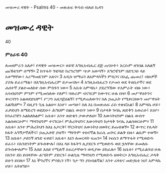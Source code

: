 ﻿
 መዝሙረ ዳዊት - Psalms 40 - መጽሐፍ ቅዱስ ብሉይ ኪዳን
# መዝሙረ ዳዊት
40
### ምዕራፍ 40
ለመዘምራን አለቃ፤ የዳዊት መዝሙር። 
 ቆይቼ እግዚአብሔር ደጅ ጠናሁት፥ እርሱም ዘንበል አለልኝ ጩኽቴንም ሰማኝ።
2  ከጥፋት ጕድጓድ ከረግረግም ጭቃ አወጣኝ፥ እግሮቼንም በድንጋይ ላይ አቆማቸው፥ አረማመዴንም አጸና።
3  አዲስ ዝማሬን ለአምላካችን ምስጋና በአፌ ጨመረ፤ ብዙዎች ያያሉ ይፈሩማል፥ በእግዚአብሔርም ይታመናሉ።
4  እግዚአብሔርን የታመነ ወደ ትዕቢተኛና ወደ ሐሰተኛ ያልተመለከተ ሰው ምስጉን ነው።
5  አቤቱ አምላኬ፥ ያደረግኸው ተአምራት ብዙ ነው፥ አሳብህንም ምንም የሚመስለው የለም፤ ባወራም ብናገርም ከቍጥር ሁሉ በዛ።
6  መሥዋዕትንና ቍርባንን አልወደድህም፤ ሥጋን አዘጋጀህልኝ፤ የሚቃጠለውንና ስለ ኃጢአት የሚቀርበውን መሥዋዕት አልሻህም።
7  በዚያን ጊዜ አልሁ። እነሆ፥ መጣሁ፤ ስለ እኔ በመጽሐፍ ራስ ተጽፎአል፤
8  አምላኬ ሆይ፥ ፈቃድህን ለማድረግ ወደድሁ፥ ሕግህም በልቤ ውስጥ ነው።
9  በታላቅ ጉባኤ ጽድቅን አወራሁ፤ እነሆ፥ ከንፈሮቼን አልከለክልም፤ አቤቱ፥ አንተ ጽድቄን ታውቃለህ።
10  እውነትህንም በልቤ ውስጥ አልሰወርሁም፥ ማዳንህንም ተናገርሁ፤ ምሕረትህንና እውነትህን ከታላቅ ጉባኤ አልሰወርሁም።
11  አቤቱ፥ አንተ ምሕረትህን ከእኔ አታርቅ፤ ቸርነትህና እውነትህ ዘወትር ይጠብቁኝ።
12  ቍጥር የሌላት ክፋት አግኝታኛለችና፤ ኃጢአቶቼ ያዙኝ፥ ማየትም ተስኖኛል ከራሴ ጠጕር ይልቅ በዙ፥ ልቤም ተወኝ።
13  አቤቱ፥ ታድነኝ ዘንድ ፍቀድ፤ አቤቱ፥ እኔን ለመርዳት ፍጠን።
14  ነፍሴን ለማጥፋት የሚወድዱ ይፈሩ፥ በአንድነትም ይጐስቍሉ፤ በእኔ ላይ ክፋትን ሊያደርጉ የሚወድዱ ወደ ኋላቸው ይመለሱ ይጐስቍሉም።
15  እሰይ እሰይ የሚሉኝ እፍረታቸውን ወዲያው ይከፈሉ።
16  አቤቱ፥ የሚፈልጉህ ሁሉ በአንተ ደስ ይበላቸው ሐሤትም ያድርጉ፤ ሁልጊዜ ማዳንህን የሚወድዱ ዘወትር። እግዚአብሔር ታላቅ ይሁን ይበሉ።
17  እኔ ችግረኛና ምስኪን ነኝ፥ ጌታ ግን ያስብልኛል፤ አንተ ረዳቴና መድኃኒቴ ነህ፤ አምላኬ ሆይ፥ አትዘግይ። 
